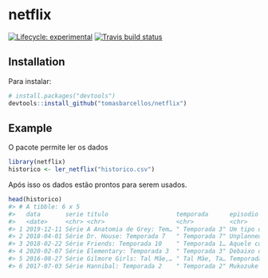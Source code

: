 
<!-- README.md is generated from README.Rmd. Please edit that file -->

# netflix

<!-- badges: start -->

[![Lifecycle:
experimental](https://img.shields.io/badge/lifecycle-experimental-orange.svg)](https://www.tidyverse.org/lifecycle/#experimental)
[![Travis build
status](https://travis-ci.org/tomasbarcellos/netflix.svg?branch=master)](https://travis-ci.org/tomasbarcellos/netflix)
<!-- badges: end -->

## Installation

Para instalar:

``` r
# install.packages("devtools")
devtools::install_github("tomasbarcellos/netflix")
```

## Example

O pacote permite ler os dados

``` r
library(netflix)
historico <- ler_netflix("historico.csv")
```

Após isso os dados estão prontos para serem usados.

``` r
head(historico)
#> # A tibble: 6 x 5
#>   data       serie titulo                   temporada      episodio        
#>   <date>     <chr> <chr>                    <chr>          <chr>           
#> 1 2019-12-11 Série A Anatomia de Grey: Tem… " Temporada 3" Um tipo de mila…
#> 2 2018-04-01 Série Dr. House: Temporada 7   " Temporada 7" Unplanned Paren…
#> 3 2018-02-22 Série Friends: Temporada 10    " Temporada 1… Aquele com a mã…
#> 4 2020-02-07 Série Elementary: Temporada 3  " Temporada 3" Debaixo da pele 
#> 5 2016-08-27 Série Gilmore Girls: Tal Mãe,… " Tal Mãe, Ta… Temporada 2: Ti…
#> 6 2017-07-03 Série Hannibal: Temporada 2    " Temporada 2" Mukozuke
```
